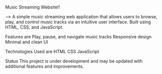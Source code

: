 Music Streaming Website!!

--> A simple music streaming web application that allows users to browse, play, and control music tracks via an intuitive user interface. Built using HTML, CSS, and JavaScript.

Features are
Play, pause, and navigate music tracks
Responsive design
Minimal and clean UI

Technologies Used are
 HTML
 CSS
 JavaScript

Status
This project is under development and may be updated with additional features and improvements. 

